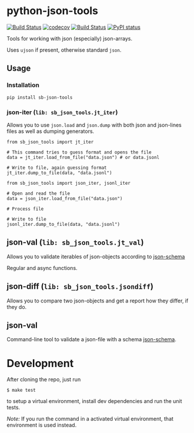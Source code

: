 # python-json-tools



[![Build Status](https://travis-ci.org/spraakbanken/python-json-tools.svg?branch=master)](https://travis-ci.org/spraakbanken/python-json-tools)
[![codecov](https://codecov.io/gh/spraakbanken/python-json-tools/branch/master/graph/badge.svg)](https://codecov.io/gh/spraakbanken/python-json-tools)
[![Build Status](https://github.com/spraakbanken/python-json-tools/workflows/Build/badge.svg)](https://github.com/spraakbanken/python-json-tools/actions)
[![PyPI status](https://badge.fury.io/py/sb-json-tools.svg)](https://pypi.org/project/sb-json-tools/)

Tools for working with json (especially) json-arrays.

Uses `ujson` if present, otherwise standard `json`.

## Usage

### Installation
```
pip install sb-json-tools
```
### json-iter (`lib: sb_json_tools.jt_iter`)

Allows you to use `json.load` and `json.dump` with
both json and json-lines files as well as dumping generators.

```
from sb_json_tools import jt_iter

# This command tries to guess format and opens the file
data = jt_iter.load_from_file("data.json") # or data.jsonl

# Write to file, again guessing format
jt_iter.dump_to_file(data, "data.jsonl")
```

```
from sb_json_tools import json_iter, jsonl_iter

# Open and read the file
data = json_iter.load_from_file("data.json")

# Process file

# Write to file
jsonl_iter.dump_to_file(data, "data.jsonl")
```

## json-val (`lib: sb_json_tools.jt_val`)

Allows you to validate iterables of json-objects
according to [json-schema](https://wwww.json-schema.org)

Regular and async functions.

## json-diff (`lib: sb_json_tools.jsondiff`)

Allows you to compare two json-objects and get a report
how they differ, if they do.

## json-val

Command-line tool to validate a json-file with a schema [json-schema](http://json-schema.org).

# Development

After cloning the repo, just run
```
$ make test
```
to setup a virtual environment,
install dev dependencies
and run the unit tests.

*Note:* If you run the command in a activated virtual environment,
that environment is used instead.

